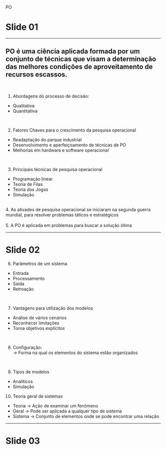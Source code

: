 PO

# Slide 01
<hr>

## PO é uma ciência aplicada formada por um conjunto de técnicas que visam a determinação das melhores condições de aproveitamento de recursos escassos.
<br>


1. Abordagens do processo de decisão:
- Qualitativa
- Quantitativa

<br>



2. Fatores Chaves para o crescimento da pesquisa operacional
- Readaptação do parque industrial
- Desenvolvimento e aperfeiçoamento de técnicas de PO
- Melhorias em hardware e software operacional
<br>

3. Principais técnicas de pesquisa operacional
- Programação linear
- Teoria de Filas
- Teoria dos Jogos
- Simulação
<br>
4. As ativades de pesquisa operacional se iniciaram na segunda guerra mundial, para resolver problemas táticos e estratégicos
<br>
<br>
5. A PO é aplicada em problemas para buscar a solução ótima
<br>

<hr>

# Slide 02

6. Parâmetros de um sistema
- Entrada
- Processamento
- Saída
- Retroação
<br>

7. Vantagens para utilização dos modelos
- Análise de vários cenários
- Reconhecer limitações
- Torna objetivos explícitos
<br>

8. Configuração:<br>
  &rarr; Forma na qual os elementos do sistema estão organizados
<br>
  
9. Tipos de modelos
- Analíticos
- Simulação

10. Teoria geral de sistemas
- Teoria &rarr; Ação de examinar um fenômeno
- Geral &rarr; Pode ser aplicada a qualquer tipo de sistema 
- Sistema &rarr; Conjunto de elementos onde se pode encontrar uma relação

<hr>

# Slide 03
